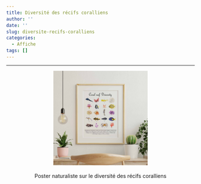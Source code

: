 ```yaml
---
title: Diversité des récifs coralliens
author: ''
date: ''
slug: diversite-recifs-coralliens
categories:
  - Affiche
tags: []
---
```

---
<center>
<img alt="[Poster naturaliste diversité corallienne à l'aquarelle]" src="coralreefs-featured-image.jpg" width=50%> 
<br>
<br>
Poster naturaliste sur le diversité des récifs coralliens 
</center>

